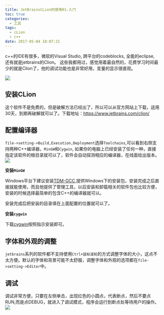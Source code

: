 ```yaml
---
title: JetBrainsCLion的使用01-入门
toc: true
categories:
  - 工具
tags:
  - cLion
  - c++
date: 2017-05-04 18:07:21
---
```


c++的IDE有很多，微软的Visual Studio, 跨平台的codeblocks, 全能的eclipse, 还有就是jetbrains的Clion。 这些我都用过，感觉用着最自然的，花费学习时间最少的就是Clion了，他的调试功能也是非常好用，变量的显示很直观。

<!-- more -->

![](2017-05-04_181337.png)

## 安装CLion

这个软件不是免费的，但是破解方法已经出了，所以可以从官方网站上下载，适用30天，到期再破解就可以了。下载地址：https://www.jetbrains.com/clion/

## 配置编译器

`file->setting->Build,Execution,Deployment`选择`Toolchains`,可以看到右侧支持两种C++编译器，`MinGW`和`Cygwin`, 如果你的电脑上已经安装了任何一种，直接指定该软件的根目录就可以了，软件会自动探测相应的编译器，在线面给出版本。
![](QQ截图20170504181921.png)

**安装`MinGW`**

Windows平台下建议安装[TDM-GCC](http://tdm-gcc.tdragon.net/download),提供Windows下的安装包，安装完成之后直接就能使用，而且他提供了管理工具，以后安装和卸载相关的软件包也比较方便，安装的时候选择最简单的包含C++的编译器就可以。

安装完成后把安装的目录填在上面配置的位置就可以了。

**安装`cygwin`**

下载[cygwin](https://cygwin.com/install.html)按照指示安装即可。

## 字体和外观的调整

`jetbrains`系列的软件都不支持使用`Ctrl+鼠标滚轮`的方式调整字体的大小，这点不太方便。默认的字体和背景可能不太舒服，调整字体和外观的选项都在`file->setting->Editor`中。


## 调试

调试非常方便，只要在左侧单击，出现红色的小圆点，代表断点，然后不要点RUN,而是点DEBUG，就进入了调试模式，程序会运行到断点处等待用户的操作。
![](QQ截图20170504183933.png)
